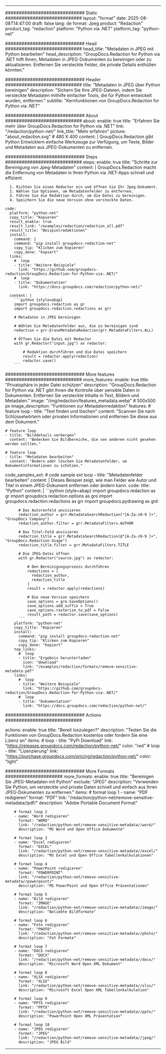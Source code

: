 
---
############################# Static ############################
layout: "format"
date:  2025-08-08T14:47:00
draft: false
lang: de
format: Jpeg
product: "Redaction"
product_tag: "redaction"
platform: "Python via .NET"
platform_tag: "python-net"

############################# Head ############################
head_title: "Metadaten in JPEG mit Python bearbeiten"
head_description: "GroupDocs.Redaction for Python via .NET hilft Ihnen, Metadaten in JPEG-Dokumenten zu bereinigen oder zu aktualisieren. Entfernen Sie versteckte Felder, die private Details enthüllen könnten."

############################# Header ############################
title: "Metadaten in JPEG über Python bereinigen" 
description: "Sichern Sie Ihre JPEG-Dateien, indem Sie versteckte Metadaten mithilfe einfacher Tools, die für Python entwickelt wurden, entfernen."
subtitle: "Kernfunktionen von GroupDocs.Redaction for Python via .NET" 

############################# About ############################
about:
    enable: true
    title: "Erfahren Sie mehr über GroupDocs.Redaction for Python via .NET"
    link: "/redaction/python-net/"
    link_title: "Mehr erfahren"
    picture: "about_redaction.svg" # 480 X 400
    content: |
       GroupDocs.Redaction gibt Python Entwicklern einfache Werkzeuge zur Verfügung, um Texte, Bilder und Metadaten aus JPEG-Dokumenten zu entfernen.

############################# Steps ############################
steps:
    enable: true
    title: "Schritte zur Bereinigung von Jpeg-Metadaten"
    content: |
      GroupDocs.Redaction macht die Entfernung von Metadaten in Ihren Python via .NET-Apps schnell und effizient.
      
      1. Richten Sie einen Redactor ein und öffnen Sie Ihr Jpeg-Dokument.
      2. Wählen Sie Optionen, um Metadatenfelder zu entfernen.
      3. Führen Sie die Redaktion durch, um die Datei zu bereinigen.
      4. Speichern Sie die neue Version ohne versteckte Daten.
   
    code:
      platform: "python-net"
      copy_title: "Kopieren"
      result_enable: true
      result_link: "/examples/redaction/redaction_all.pdf"
      result_title: "Beispielredaktionen"
      install:
        command: |
        command: "pip install groupdocs-redaction-net"
        copy_tip: "Klicken zum Kopieren"
        copy_done: "kopiert"
      links:
        #  loop
        - title: "Weitere Beispiele"
          link: "https://github.com/groupdocs-redaction/GroupDocs.Redaction-for-Python-via-.NET/"
        #  loop
        - title: "Dokumentation"
          link: "https://docs.groupdocs.com/redaction/python-net/"
          
      content: |
        ```python {style=abap}
        import groupdocs.redaction as gr
        import groupdocs.redaction.redactions as grr

        # Metadaten in JPEG bereinigen

        # Wählen Sie Metadatenfelder aus, die zu bereinigen sind
        redaction = grr.EraseMetadataRedaction(grr.MetadataFilters.ALL)

        # Öffnen Sie die Datei mit Redactor
        with gr.Redactor("input.jpg") as redactor:

            # Redaktion durchführen und die Datei speichern
            result = redactor.apply(redaction)
            redactor.save()
        ```            


############################# More features ############################
more_features:
  enable: true
  title: "Privatsphäre in jeder Datei schützen"
  description: "GroupDocs.Redaction for Python via .NET gibt Ihnen die Kontrolle über sensible Daten in Dokumenten. Entfernen Sie versteckte Inhalte in Text, Bildern und Metadaten."
  image: "/img/redaction/features_metadata.webp" # 500x500 px
  image_description: "Funktionen zur Metadatenredaktion"
  features:
    # feature loop
    - title: "Text finden und löschen"
      content: "Scannen Sie nach Schlüsselwörtern oder privaten Informationen und entfernen Sie diese aus dem Dokument."

    # feature loop
    - title: "Bilddetails verbergen"
      content: "Bedecken Sie Bildbereiche, die von anderen nicht gesehen werden sollten."

    # feature loop
    - title: "Metadaten bearbeiten"
      content: "Ändern oder löschen Sie Metadatenfelder, um Dokumentinformationen zu schützen."
      
  code_samples_ext:
    # code sample ext loop
    - title: "Metadatenfelder bearbeiten"
      content: |
        Dieses Beispiel zeigt, wie man Felder wie Autor und Titel in einem JPEG-Dokument entfernen oder ändern kann.
      code:
        title: "Python"
        content: |
          ```python {style=abap}
          import groupdocs.redaction as gr
          import groupdocs.redaction.options as gro
          import groupdocs.redaction.redactions as grr
          import groupdocs.pydrawing as grd

          # Das Autorenfeld anvisieren
          redaction_author = grr.MetadataSearchRedaction("[A-Za-z0-9 ]+", "GroupDocs Company")
          redaction_author.filter = grr.MetadataFilters.AUTHOR

          # Das Titel-Feld anvisieren
          redaction_title = grr.MetadataSearchRedaction(@"[A-Za-z0-9 ]+", "GroupDocs.Redaction Usage")
          redaction_title.filter = grr.MetadataFilters.TITLE

          # Die JPEG-Datei öffnen
          with gr.Redactor("source.jpg") as redactor:

              # Den Bereinigungsprozess durchführen
              redactions = [
                redaction_author,
                redaction_title
              ]
              result = redactor.apply(redactions)

              # Die neue Version speichern
              save_options = gro.SaveOptions()
              save_options.add_suffix = True
              save_options.rasterize_to_pdf = False
              result_path = redactor.save(save_options)
          ```
        platform: "python-net"
        copy_title: "Kopieren"
        install:
          command: "pip install groupdocs-redaction-net"
          copy_tip: "Klicken zum Kopieren"
          copy_done: "kopiert"
        top_links:
          #  loop
          - title: "Ergebnis herunterladen"
            icon: "download"
            link: "/examples/redaction/formats/remove-sensitive-metadata.pdf"
        links:
          #  loop
          - title: "Weitere Beispiele"
            link: "https://github.com/groupdocs-redaction/GroupDocs.Redaction-for-Python-via-.NET/"
          #  loop
          - title: "Dokumentation"
            link: "https://docs.groupdocs.com/redaction/python-net/"


############################# Actions ############################

actions:
  enable: true
  title: "Bereit loszulegen?"
  description: "Testen Sie die Funktionen von GroupDocs.Redaction kostenlos oder fordern Sie eine Lizenz an"
  items:
    #  loop
    - title: "PyPi Download"
      link: "https://releases.groupdocs.com/redaction/python-net/"
      color: "red"
        #  loop
    - title: "Lizenzierung"
      link: "https://purchase.groupdocs.com/pricing/redaction/python-net/"
      color: "light"


############################# More Formats #####################
more_formats:
    enable: true
    title: "Bereinigen Sie JPEG-Metadaten mit Python"
    exclude: "JPEG"
    description: "Verwenden Sie Python, um versteckte und private Daten schnell und einfach aus Ihren JPEG-Dokumenten zu entfernen."
    items: 
        # format loop 1
        - name: "PDF redigieren"
          format: "PDF"
          link: "/redaction/python-net/remove-sensitive-metadata//pdf/"
          description: "Adobe Portable Document Format"

        # format loop 2
        - name: "Word redigieren"
          format: "WORD"
          link: "/redaction/python-net/remove-sensitive-metadata//word/"
          description: "MS Word und Open Office Dokumente"
          
        # format loop 3
        - name: "Excel redigieren"
          format: "EXCEL"
          link: "/redaction/python-net/remove-sensitive-metadata//excel/"
          description: "MS Excel und Open Office Tabellenkalkulationen"

        # format loop 4
        - name: "PowerPoint redigieren"
          format: "POWERPOINT"
          link: "/redaction/python-net/remove-sensitive-metadata//powerpoint/"
          description: "MS PowerPoint und Open Office Präsentationen"

        # format loop 5
        - name: "Bild redigieren"
          format: "IMAGE"
          link: "/redaction/python-net/remove-sensitive-metadata//image/"
          description: "Beliebte Bildformate"

        # format loop 6
        - name: "Foto redigieren"
          format: "PHOTO"
          link: "/redaction/python-net/remove-sensitive-metadata//photo/"
          description: "Fot Formate"

        # format loop 7
        - name: "DOCX redigieren"
          format: "DOCX"
          link: "/redaction/python-net/remove-sensitive-metadata//docx/"
          description: "Microsoft Word Open XML Dokument"
          
        # format loop 8
        - name: "XLSX redigieren"
          format: "XLSX"
          link: "/redaction/python-net/remove-sensitive-metadata//xlsx/"
          description: "Microsoft Excel Open XML Tabellenkalkulation"
          
        # format loop 9
        - name: "PPTX redigieren"
          format: "PPTX"
          link: "/redaction/python-net/remove-sensitive-metadata//pptx/"
          description: "PowerPoint Open XML Präsentation"

        # format loop 10
        - name: "JPEG redigieren"
          format: "JPEG"
          link: "/redaction/python-net/remove-sensitive-metadata//jpeg/"
          description: "JPEG Bild"


---